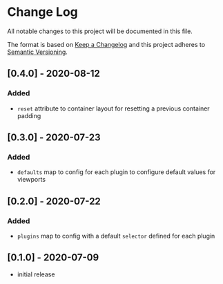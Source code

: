 # Change Log

All notable changes to this project will be documented in this file.

The format is based on [Keep a Changelog](http://keepachangelog.com/) and this project adheres to [Semantic Versioning](http://semver.org/).

<!--
   PRs should document their user-visible changes (if any) in the
   Unreleased section, uncommenting the header as necessary.
-->

<!-- ## Unreleased -->
<!-- ### Added -->
<!-- ### Changed -->
<!-- ### Removed -->
<!-- ### Fixed -->

## [0.4.0] - 2020-08-12

### Added
* `reset` attribute to container layout for resetting a previous container padding

## [0.3.0] - 2020-07-23

### Added
* `defaults` map to config for each plugin to configure default values for viewports

## [0.2.0] - 2020-07-22

### Added
* `plugins` map to config with a default `selector` defined for each plugin

## [0.1.0] - 2020-07-09

* initial release

